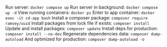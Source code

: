 
Run server: `docker compose up`
Run server in background: `docker compose up -d`
View running containers: `docker ps`
Enter to app container: `docker exec -it cd-app bash`
Install a composer package: `composer require ramsey/uuid`
Install packages from lock file if exists: `composer install`
Update and install packages: `composer update`
Install deps for production: `composer install --no-dev`
Regenerate dependencies data: `composer dump-autoload`
And optimized for production: `composer dump-autoload -o`



